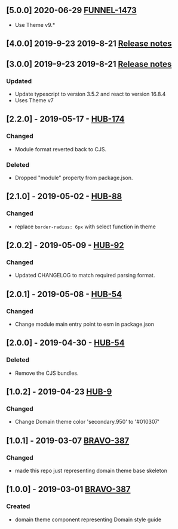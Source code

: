 ## [5.0.0] 2020-06-29 [FUNNEL-1473](https://creditandfinance.atlassian.net/browse/FUNNEL-1473)
- Use Theme v9.*

## [4.0.0] 2019-9-23 2019-8-21 [Release notes](https://creditandfinance.atlassian.net/wiki/spaces/HUB/pages/803930391/Upcoming+Major+Changes)

## [3.0.0] 2019-9-23 2019-8-21 [Release notes](https://creditandfinance.atlassian.net/wiki/spaces/HUB/pages/803930391/Upcoming+Major+Changes)
### Updated
- Update typescript to version 3.5.2 and react to version 16.8.4
- Uses Theme v7

## [2.2.0] - 2019-05-17 - [HUB-174](https://creditandfinance.atlassian.net/browse/HUB-174)
### Changed
- Module format reverted back to CJS.
### Deleted
- Dropped "module" property from package.json.

## [2.1.0] - 2019-05-02 - [HUB-88](https://creditandfinance.atlassian.net/browse/HUB-88)
### Changed
- replace `border-radius: 6px` with select function in theme

## [2.0.2] - 2019-05-09 - [HUB-92](https://creditandfinance.atlassian.net/browse/HUB-92)
### Changed
- Updated CHANGELOG to match required parsing format.

## [2.0.1] - 2019-05-08 - [HUB-54](https://creditandfinance.atlassian.net/browse/HUB-54)
### Changed
- Change module main entry point to esm in package.json

## [2.0.0] - 2019-04-30 - [HUB-54](https://creditandfinance.atlassian.net/browse/HUB-54)
### Deleted
- Remove the CJS bundles.

## [1.0.2] - 2019-04-23 [HUB-9](https://creditandfinance.atlassian.net/browse/HUB-9)
### Changed
- Change Domain theme color 'secondary.950' to '#010307'

## [1.0.1] - 2019-03-07 [BRAVO-387](https://creditandfinance.atlassian.net/browse/BRAVO-387)
### Changed
- made this repo just representing domain theme base skeleton

## [1.0.0] - 2019-03-01 [BRAVO-387](https://creditandfinance.atlassian.net/browse/BRAVO-387)
### Created
- domain theme component representing Domain style guide
